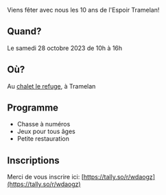 
Viens fêter avec nous les 10 ans de l'Espoir Tramelan!

## Quand?

Le samedi 28 octobre 2023 de 10h à 16h

## Où?

Au [chalet le refuge](https://www.chaletlerefuge.ch/ "Chalet le Refuge"), à Tramelan

## Programme

* Chasse à numéros
* Jeux pour tous âges
* Petite restauration

## Inscriptions

Merci de vous inscrire ici: [https://tally.so/r/wdaogz](https://tally.so/r/wdaogz)
